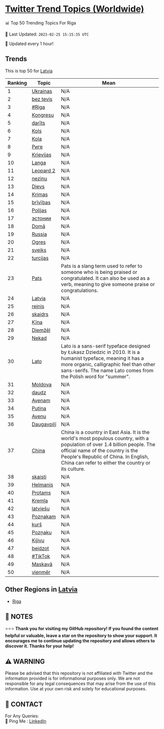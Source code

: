 [Twitter Trend Topics (Worldwide)](https://github.com/ErcinDedeoglu/Twitter-Trend-Topics)
==========


📊 Top 50 Trending Topics For Riga

📆 Last Updated: `2023-02-25 15:15:35 UTC`

🔧 Updated every 1 hour!


## Trends

This is top 50 for [Latvia](</Latvia>)

| Ranking | Topic | Mean |
| ------- | ------------ | ------------ |
| 1 | [Ukrainas](http://twitter.com/search?q=Ukrainas) | N/A |
| 2 | [bez tevis](http://twitter.com/search?q=bez+tevis) | N/A |
| 3 | [#Riga](http://twitter.com/search?q=%23Riga) | N/A |
| 4 | [Kongresu](http://twitter.com/search?q=Kongresu) | N/A |
| 5 | [darīts](http://twitter.com/search?q=dar%c4%abts) | N/A |
| 6 | [Kols](http://twitter.com/search?q=Kols) | N/A |
| 7 | [Kola](http://twitter.com/search?q=Kola) | N/A |
| 8 | [Риге](http://twitter.com/search?q=%d0%a0%d0%b8%d0%b3%d0%b5) | N/A |
| 9 | [Krievijas](http://twitter.com/search?q=Krievijas) | N/A |
| 10 | [Langa](http://twitter.com/search?q=Langa) | N/A |
| 11 | [Leopard 2](http://twitter.com/search?q=Leopard+2) | N/A |
| 12 | [nezinu](http://twitter.com/search?q=nezinu) | N/A |
| 13 | [Dievs](http://twitter.com/search?q=Dievs) | N/A |
| 14 | [Krimas](http://twitter.com/search?q=Krimas) | N/A |
| 15 | [brīvības](http://twitter.com/search?q=br%c4%abv%c4%abbas) | N/A |
| 16 | [Polijas](http://twitter.com/search?q=Polijas) | N/A |
| 17 | [эстонии](http://twitter.com/search?q=%d1%8d%d1%81%d1%82%d0%be%d0%bd%d0%b8%d0%b8) | N/A |
| 18 | [Domā](http://twitter.com/search?q=Dom%c4%81) | N/A |
| 19 | [Russia](http://twitter.com/search?q=Russia) | N/A |
| 20 | [Ogres](http://twitter.com/search?q=Ogres) | N/A |
| 21 | [sveiks](http://twitter.com/search?q=sveiks) | N/A |
| 22 | [turcijas](http://twitter.com/search?q=turcijas) | N/A |
| 23 | [Pats](http://twitter.com/search?q=Pats) | Pats is a slang term used to refer to someone who is being praised or congratulated. It can also be used as a verb, meaning to give someone praise or congratulations. |
| 24 | [Latvia](http://twitter.com/search?q=Latvia) | N/A |
| 25 | [reinis](http://twitter.com/search?q=reinis) | N/A |
| 26 | [skaidrs](http://twitter.com/search?q=skaidrs) | N/A |
| 27 | [Ķīna](http://twitter.com/search?q=%c4%b6%c4%abna) | N/A |
| 28 | [Diemžēl](http://twitter.com/search?q=Diem%c5%be%c4%93l) | N/A |
| 29 | [Nekad](http://twitter.com/search?q=Nekad) | N/A |
| 30 | [Lato](http://twitter.com/search?q=Lato) | Lato is a sans-serif typeface designed by Łukasz Dziedzic in 2010. It is a humanist typeface, meaning it has a more organic, calligraphic feel than other sans-serifs. The name Lato comes from the Polish word for "summer". |
| 31 | [Moldova](http://twitter.com/search?q=Moldova) | N/A |
| 32 | [daudz](http://twitter.com/search?q=daudz) | N/A |
| 33 | [Avenam](http://twitter.com/search?q=Avenam) | N/A |
| 34 | [Putina](http://twitter.com/search?q=Putina) | N/A |
| 35 | [Avenu](http://twitter.com/search?q=Avenu) | N/A |
| 36 | [Daugavpilī](http://twitter.com/search?q=Daugavpil%c4%ab) | N/A |
| 37 | [China](http://twitter.com/search?q=China) | China is a country in East Asia. It is the world's most populous country, with a population of over 1.4 billion people. The official name of the country is the People's Republic of China. In English, China can refer to either the country or its culture. |
| 38 | [skaisti](http://twitter.com/search?q=skaisti) | N/A |
| 39 | [Helmanis](http://twitter.com/search?q=Helmanis) | N/A |
| 40 | [Protams](http://twitter.com/search?q=Protams) | N/A |
| 41 | [Kremļa](http://twitter.com/search?q=Krem%c4%bca) | N/A |
| 42 | [latviešu](http://twitter.com/search?q=latvie%c5%a1u) | N/A |
| 43 | [Pozņakam](http://twitter.com/search?q=Poz%c5%86akam) | N/A |
| 44 | [kurš](http://twitter.com/search?q=kur%c5%a1) | N/A |
| 45 | [Pozņaku](http://twitter.com/search?q=Poz%c5%86aku) | N/A |
| 46 | [Kijivu](http://twitter.com/search?q=Kijivu) | N/A |
| 47 | [beidzot](http://twitter.com/search?q=beidzot) | N/A |
| 48 | [#TikTok](http://twitter.com/search?q=%23TikTok) | N/A |
| 49 | [Maskavā](http://twitter.com/search?q=Maskav%c4%81) | N/A |
| 50 | [vienmēr](http://twitter.com/search?q=vienm%c4%93r) | N/A |



## Other Regions in [Latvia](</Latvia>)

* [Riga](</Latvia/Riga.md>)



## 📝 NOTES

⭐⭐⭐ **Thank you for visiting my GitHub repository! If you found the content helpful or valuable, leave a star on the repository to show your support. It encourages me to continue updating the repository and allows others to discover it. Thanks for your help!**


## ⚠️ WARNING

Please be advised that this repository is not affiliated with Twitter and the information provided is for informational purposes only. We are not responsible for any legal consequences that may arise from the use of this information. Use at your own risk and solely for educational purposes.


## 📨 CONTACT

 For Any Queries:  
            🏓 Ping Me : [LinkedIn](https://www.linkedin.com/in/ercindedeoglu/)
